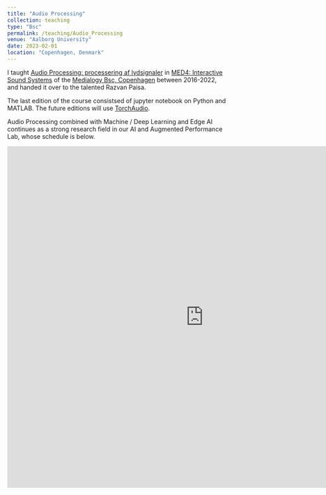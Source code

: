 ```yaml
---
title: "Audio Processing"
collection: teaching
type: "Bsc"
permalink: /teaching/Audio_Processing
venue: "Aalborg University"
date: 2023-02-01
location: "Copenhagen, Denmark"
---
```

I taught [Audio Processing: processering af lydsignaler](http://moduler.aau.dk/course/MSNMEDB4212C) in [MED4: Interactive Sound Systems](http://moduler.aau.dk/course/MSNMEDB4212C) of the [Medialogy Bsc, Copenhagen](https://www.aau.dk/uddannelser/bachelor/medialogi-kobenhavn) between 2016-2022, and handed it over to the talented Razvan Paisa.

The last edition of the course consistsed of jupyter notebook on Python and MATLAB. The future editions will use [TorchAudio](https://pytorch.org/audio/stable/index.html).

Audio Processing combined with Machine / Deep Learning and Edge AI continues as a strong research field in our AI and Augmented Performance Lab, whose schedule is below.

<iframe src="https://outlook.office365.com/calendar/published/b9d273a36d9749fc977ee5e8aedae5f6@cph.aau.dk/2e6648e0a8ff4ea5b4d0f0d68cf0417413082941941258595116/calendar.html" frameBorder="0" height="784" width="900" title="APL Caelnder" class="container p-0 flex-grow space-iframe" allow="accelerometer; ambient-light-sensor; autoplay; battery; camera; document-domain; encrypted-media; fullscreen; geolocation; gyroscope; layout-animations; legacy-image-formats; magnetometer; microphone; midi; oversized-images; payment; picture-in-picture; publickey-credentials-get; sync-xhr; usb; vr ; wake-lock; xr-spatial-tracking" sandbox="allow-forms allow-modals allow-popups allow-popups-to-escape-sandbox allow-same-origin allow-scripts allow-downloads"></iframe>
